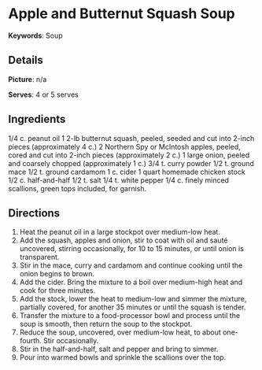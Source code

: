 # Apple and Butternut Squash Soup__Keywords__: Soup## Details__Picture__: n/a__Serves__: 4 or 5 serves## Ingredients1/4 c. peanut oil1 2-lb butternut squash, peeled, seeded and cut into 2-inch pieces (approximately 4 c.)2 Northern Spy or McIntosh apples, peeled, cored and cut into 2-inch pieces (approximately 2 c.)1 large onion, peeled and coarsely chopped (approximately 1 c.)3/4 t. curry powder1/2 t. ground mace1/2 t. ground cardamom1 c. cider1 quart homemade chicken stock1/2 c. half-and-half1/2 t. salt1/4 t. white pepper1/4 c. finely minced scallions, green tops included, for garnish.## Directions1. Heat the peanut oil in a large stockpot over medium-low heat.2. Add the squash, apples and onion, stir to coat with oil and sauté uncovered, stirring occasionally, for 10 to 15 minutes, or until onion is transparent.3. Stir in the mace, curry and cardamom and continue cooking until the onion begins to brown.4. Add the cider. Bring the mixture to a boil over medium-high heat and cook for three minutes.5. Add the stock, lower the heat to medium-low and simmer the mixture, partially covered, for another 35 minutes or until the squash is tender.6. Transfer the mixture to a food-processor bowl and process until the soup is smooth, then return the soup to the stockpot.7. Reduce the soup, uncovered, over medium-low heat, to about one-fourth. Stir occasionally.8. Stir in the half-and-half, salt and pepper and bring to simmer.9. Pour into warmed bowls and sprinkle the scallions over the top.